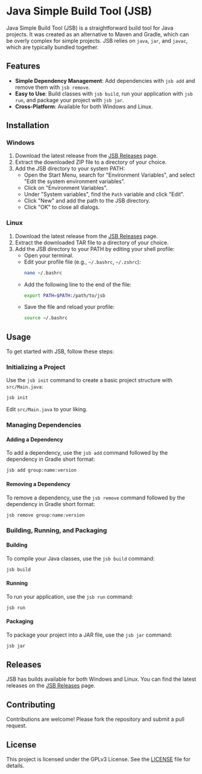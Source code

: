 # Java Simple Build Tool (JSB)

Java Simple Build Tool (JSB) is a straightforward build tool for Java projects. It was created as an alternative to Maven and Gradle, which can be overly complex for simple projects. JSB relies on `java`, `jar`, and `javac`, which are typically bundled together.

## Features

- **Simple Dependency Management**: Add dependencies with `jsb add` and remove them with `jsb remove`.
- **Easy to Use**: Build classes with `jsb build`, run your application with `jsb run`, and package your project with `jsb jar`.
- **Cross-Platform**: Available for both Windows and Linux.

## Installation

### Windows

1. Download the latest release from the [JSB Releases](#) page.
2. Extract the downloaded ZIP file to a directory of your choice.
3. Add the JSB directory to your system PATH:
    - Open the Start Menu, search for "Environment Variables", and select "Edit the system environment variables".
    - Click on "Environment Variables".
    - Under "System variables", find the `Path` variable and click "Edit".
    - Click "New" and add the path to the JSB directory.
    - Click "OK" to close all dialogs.

### Linux

1. Download the latest release from the [JSB Releases](#) page.
2. Extract the downloaded TAR file to a directory of your choice.
3. Add the JSB directory to your PATH by editing your shell profile:
    - Open your terminal.
    - Edit your profile file (e.g., `~/.bashrc`, `~/.zshrc`):
      ```sh
      nano ~/.bashrc
      ```
    - Add the following line to the end of the file:
      ```sh
      export PATH=$PATH:/path/to/jsb
      ```
    - Save the file and reload your profile:
      ```sh
      source ~/.bashrc
      ```

## Usage

To get started with JSB, follow these steps:

### Initializing a Project

Use the `jsb init` command to create a basic project structure with `src/Main.java`:
```sh
jsb init
```
Edit `src/Main.java` to your liking.

### Managing Dependencies

#### Adding a Dependency

To add a dependency, use the `jsb add` command followed by the dependency in Gradle short format:
```sh
jsb add group:name:version
```

#### Removing a Dependency

To remove a dependency, use the `jsb remove` command followed by the dependency in Gradle short format:
```sh
jsb remove group:name:version
```

### Building, Running, and Packaging

#### Building

To compile your Java classes, use the `jsb build` command:
```sh
jsb build
```

#### Running

To run your application, use the `jsb run` command:
```sh
jsb run
```

#### Packaging

To package your project into a JAR file, use the `jsb jar` command:
```sh
jsb jar
```


## Releases

JSB has builds available for both Windows and Linux. You can find the latest releases on the [JSB Releases](#) page.

## Contributing

Contributions are welcome! Please fork the repository and submit a pull request.

## License

This project is licensed under the GPLv3 License. See the [LICENSE](#) file for details.